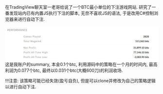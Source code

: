 在TradingView聊天室一老哥给说了一个BTC最小单位的下注游戏网站. 研究了一番发现站内已有内置JS执行下注的脚本, 无奈不喜欢JS的语法, 于是改用C#控制浏览器来进行自动下注.

![image](public/image/bustabit.png)
这是我账户的summary, 本金0.1个btc, 利用源码中的策略在一个月的时间内, 最高利润为0.077个btc, 最终以0.031个btc(大概600刀)的利润收场.  

!!!注意: 该策略可能已经失效(盈亏自负), 但是可以clone并修改为自己的策略逻辑以进行自动下注.
